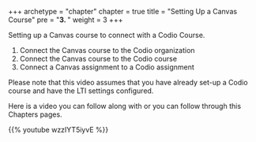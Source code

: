 +++
archetype = "chapter"
chapter = true
title = "Setting Up a Canvas Course"
pre = "<b>3. </b>"
weight = 3
+++

Setting up a Canvas course to connect with a Codio Course.

1. Connect the Canvas course to the Codio organization
2. Connect the Canvas course to the Codio course
3. Connect a Canvas assignment to a Codio assignment

Please note that this video assumes that you have already set-up a Codio course and have the LTI settings configured. 

Here is a video you can follow along with or you can follow through this Chapters pages.

{{% youtube wzzIYT5iyvE %}}